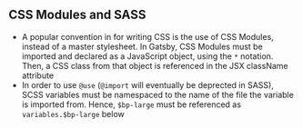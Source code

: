 ## CSS Modules and SASS

- A popular convention in for writing CSS is the use of CSS Modules, instead of a master stylesheet. In Gatsby, CSS Modules must be imported and declared as a JavaScript object, using the `*` notation. Then, a CSS class from that object is referenced in the JSX className attribute
- In order to use `@use` (`@import` will eventually be deprected in SASS), SCSS variables must be namespaced to the name of the file the variable is imported from. Hence, `$bp-large` must be referenced as `variables.$bp-large` below

